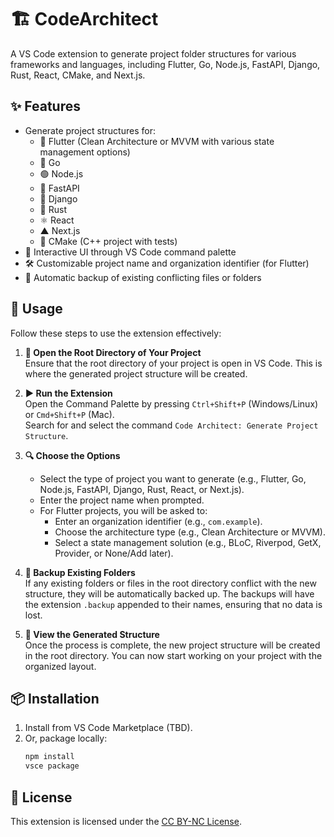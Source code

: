 # 🏗️ CodeArchitect

A VS Code extension to generate project folder structures for various frameworks and languages, including Flutter, Go, Node.js, FastAPI, Django, Rust, React, CMake, and Next.js.

## ✨ Features

- Generate project structures for:
     - 📱 Flutter (Clean Architecture or MVVM with various state management options)
     - 🐹 Go
     - 🟢 Node.js
     - 🚀 FastAPI
     - 🎸 Django
     - 🦀 Rust
     - ⚛️ React
     - ▲ Next.js
     - 🔨 CMake (C++ project with tests)
- 🎯 Interactive UI through VS Code command palette
- 🛠️ Customizable project name and organization identifier (for Flutter)
- 💾 Automatic backup of existing conflicting files or folders

## 🚀 Usage

Follow these steps to use the extension effectively:

1. **📁 Open the Root Directory of Your Project**  
      Ensure that the root directory of your project is open in VS Code. This is where the generated project structure will be created.

2. **▶️ Run the Extension**  
      Open the Command Palette by pressing `Ctrl+Shift+P` (Windows/Linux) or `Cmd+Shift+P` (Mac).  
      Search for and select the command `Code Architect: Generate Project Structure`.

3. **🔍 Choose the Options**  
      - Select the type of project you want to generate (e.g., Flutter, Go, Node.js, FastAPI, Django, Rust, React, or Next.js).  
      - Enter the project name when prompted.  
      - For Flutter projects, you will be asked to:
           - Enter an organization identifier (e.g., `com.example`).  
           - Choose the architecture type (e.g., Clean Architecture or MVVM).  
           - Select a state management solution (e.g., BLoC, Riverpod, GetX, Provider, or None/Add later).

4. **🔄 Backup Existing Folders**  
      If any existing folders or files in the root directory conflict with the new structure, they will be automatically backed up. The backups will have the extension `.backup` appended to their names, ensuring that no data is lost.

5. **👀 View the Generated Structure**  
      Once the process is complete, the new project structure will be created in the root directory. You can now start working on your project with the organized layout.

## 📦 Installation

1. Install from VS Code Marketplace (TBD).
2. Or, package locally:
      ```bash
      npm install
      vsce package
      ```

## 📄 License
This extension is licensed under the [CC BY-NC License](LICENSE.txt).